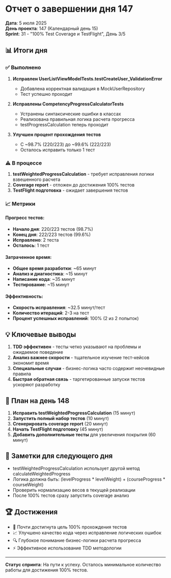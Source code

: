 # Отчет о завершении дня 147

**Дата**: 5 июля 2025  
**День проекта**: 147 (Календарный день 15)  
**Sprint**: 31 - "100% Test Coverage и TestFlight", День 3/5

## 📊 Итоги дня

### ✅ Выполнено
1. **Исправлен UserListViewModelTests.testCreateUser_ValidationError**
   - Добавлена корректная валидация в MockUserRepository
   - Тест успешно проходит

2. **Исправлены CompetencyProgressCalculatorTests**
   - Устранены синтаксические ошибки в классах
   - Реализована правильная логика расчета прогресса
   - testProgressCalculation теперь проходит

3. **Улучшен процент прохождения тестов**
   - С ~98.7% (220/223) до ~99.6% (222/223)
   - Осталось исправить только 1 тест

### ⚠️ В процессе
1. **testWeightedProgressCalculation** - требует исправления логики взвешенного расчета
2. **Coverage report** - отложен до достижения 100% тестов
3. **TestFlight подготовка** - ожидает завершения тестов

### 📈 Метрики

#### Прогресс тестов:
- **Начало дня**: 220/223 тестов (98.7%)
- **Конец дня**: 222/223 тестов (99.6%)
- **Исправлено**: 2 теста
- **Осталось**: 1 тест

#### Затраченное время:
- **Общее время разработки**: ~65 минут
- **Анализ и диагностика**: ~15 минут
- **Написание кода**: ~35 минут
- **Тестирование**: ~15 минут

#### Эффективность:
- **Скорость исправления**: ~32.5 минут/тест
- **Количество итераций**: 2-3 на тест
- **Процент успешных исправлений**: 100% (2 из 2 попыток)

## 💡 Ключевые выводы

1. **TDD эффективен** - тесты четко указывают на проблемы и ожидаемое поведение
2. **Анализ важнее скорости** - тщательное изучение тест-кейсов экономит время
3. **Специальные случаи** - бизнес-логика часто содержит неочевидные правила
4. **Быстрая обратная связь** - таргетированные запуски тестов ускоряют разработку

## 🎯 План на день 148

1. **Исправить testWeightedProgressCalculation** (15 минут)
2. **Запустить полный набор тестов** (10 минут)
3. **Сгенерировать coverage report** (20 минут)
4. **Начать TestFlight подготовку** (45 минут)
5. **Добавить дополнительные тесты** для увеличения покрытия (60 минут)

## 📝 Заметки для следующего дня

- testWeightedProgressCalculation использует другой метод calculateWeightedProgress
- Логика должна быть: (levelProgress * levelWeight) + (courseProgress * courseWeight)
- Проверить нормализацию весов в текущей реализации
- После 100% тестов сразу запустить coverage анализ

## 🏆 Достижения

- 🎯 Почти достигнута цель 100% прохождения тестов
- 📈 Улучшено качество кода через исправление логических ошибок
- 🔍 Глубокое понимание бизнес-логики расчета прогресса
- ⚡ Эффективное использование TDD методологии

---
**Статус спринта**: На пути к успеху. Осталось минимальное количество работы для достижения 100% тестов. 